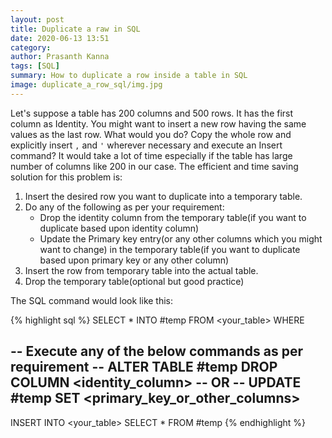```yaml
---
layout: post
title: Duplicate a raw in SQL
date: 2020-06-13 13:51
category:
author: Prasanth Kanna
tags: [SQL]
summary: How to duplicate a row inside a table in SQL
image: duplicate_a_row_sql/img.jpg
---
```


Let's suppose a table has 200 columns and 500 rows. It has the first column as Identity. You might want to insert a new row having the same values as the last row. What would you do? Copy the whole row and explicitly insert `,` and `'` wherever necessary and execute an Insert command? It would take a lot of time especially if the table has large number of columns like 200 in our case. The efficient and time saving solution for this problem is:

1. Insert the desired row you want to duplicate into a temporary table.
2. Do any of the following as per your requirement:
    * Drop the identity column from the temporary table(if you want to duplicate based upon identity column)
    * Update the Primary key entry(or any other columns which you might want to change) in the temporary table(if you want to duplicate based upon primary key or any other column)
3. Insert the row from temporary table into the actual table.
4. Drop the temporary table(optional but good practice)

The SQL command would look like this:

{% highlight sql %}
SELECT * INTO #temp FROM <your_table> WHERE <conditions>

-- Execute any of the below commands as per requirement --
ALTER TABLE #temp DROP COLUMN <identity_column>
                -- OR --
UPDATE #temp SET <primary_key_or_other_columns>
----------------------------------------------------------

INSERT INTO <your_table> SELECT * FROM #temp
{% endhighlight %}
